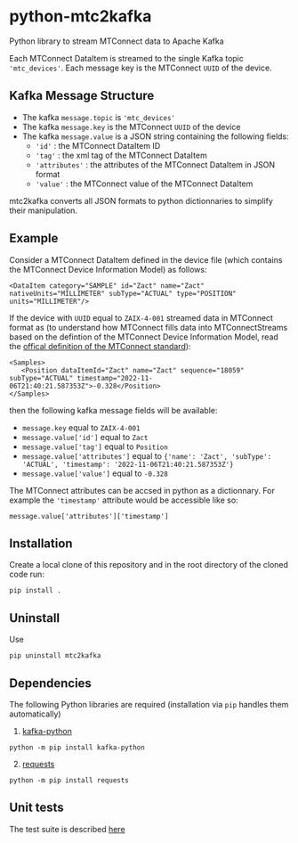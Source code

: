 # python-mtc2kafka
Python library to stream MTConnect data to Apache Kafka

Each MTConnect DataItem is streamed to the single Kafka topic `'mtc_devices'`.
Each message key is the MTConnect `UUID` of the device.

## Kafka Message Structure
* The kafka ```message.topic``` is `'mtc_devices'`
* The kafka ```message.key``` is the MTConnect `UUID` of the device
* The kafka ```message.value``` is a JSON string containing the following fields:
  * `'id'` : the MTConnect DataItem ID
  * `'tag'` : the xml tag of the MTConnect DataItem
  * `'attributes'` : the attributes of the MTConnect DataItem in JSON format
  * `'value'` : the MTConnect value of the MTConnect DataItem
  
mtc2kafka converts all JSON formats to python dictionnaries to simplify their manipulation.

## Example
Consider a MTConnect DataItem defined in the device file (which contains the MTConnect Device Information Model) as follows:
```
<DataItem category="SAMPLE" id="Zact" name="Zact" nativeUnits="MILLIMETER" subType="ACTUAL" type="POSITION" units="MILLIMETER"/>
```
If the device with `UUID` equal to `ZAIX-4-001` streamed data in MTConnect format as (to understand how MTConnect fills data into MTConnectStreams based on the defintion of the 
MTConnect Device Information Model, read the [offical definition of the MTConnect standard](https://www.mtconnect.org/standard-download20181)):
```
<Samples> 
   <Position dataItemId="Zact" name="Zact" sequence="18059" subType="ACTUAL" timestamp="2022-11-06T21:40:21.587353Z">-0.328</Position>  
</Samples>
```
then the following kafka message fields will be available:
* `message.key` equal to `ZAIX-4-001`
* `message.value['id']` equal to `Zact`
* `message.value['tag']` equal to `Position`
* `message.value['attributes']` equal to ```{'name': 'Zact', 'subType': 'ACTUAL', 'timestamp': '2022-11-06T21:40:21.587353Z'}```
* `message.value['value']` equal to `-0.328`

The MTConnect attributes can be accsed in python as a dictionnary. For example the `'timestamp'` attribute would be accessible like so:
```
message.value['attributes']['timestamp']
```

## Installation
Create a local clone of this repository and in the root directory of the cloned code run:
```
pip install .
```

## Uninstall
Use
```
pip uninstall mtc2kafka
```

## Dependencies
The following Python libraries are required (installation via `pip` handles them automatically)

1. [kafka-python](https://kafka-python.readthedocs.io/en/master/)
```
python -m pip install kafka-python
```
2. [requests](https://pypi.org/project/requests/)
```
python -m pip install requests
```

## Unit tests
The test suite is described [here](https://github.com/rwuthric/python-mtc2kafka/tree/main/tests)
